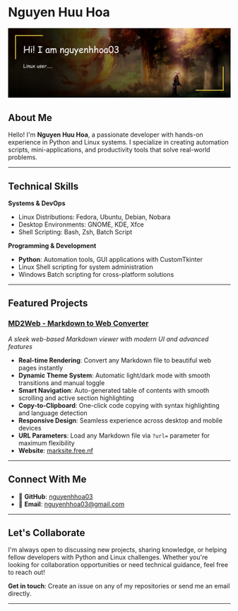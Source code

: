 # Nguyen Huu Hoa
![Profile Banner](https://raw.githubusercontent.com/nguyenhhoa03/nguyenhhoa03/refs/heads/main/github-header-image.png)

## About Me
Hello! I'm **Nguyen Huu Hoa**, a passionate developer with hands-on experience in Python and Linux systems. I specialize in creating automation scripts, mini-applications, and productivity tools that solve real-world problems.

---

## Technical Skills

**Systems & DevOps**
- Linux Distributions: Fedora, Ubuntu, Debian, Nobara
- Desktop Environments: GNOME, KDE, Xfce
- Shell Scripting: Bash, Zsh, Batch Script

**Programming & Development**
- **Python**: Automation tools, GUI applications with CustomTkinter
- Linux Shell scripting for system administration
- Windows Batch scripting for cross-platform solutions

---

## Featured Projects

### [MD2Web - Markdown to Web Converter](https://github.com/nguyenhhoa03/md2web)
*A sleek web-based Markdown viewer with modern UI and advanced features*

- **Real-time Rendering**: Convert any Markdown file to beautiful web pages instantly
- **Dynamic Theme System**: Automatic light/dark mode with smooth transitions and manual toggle
- **Smart Navigation**: Auto-generated table of contents with smooth scrolling and active section highlighting
- **Copy-to-Clipboard**: One-click code copying with syntax highlighting and language detection
- **Responsive Design**: Seamless experience across desktop and mobile devices
- **URL Parameters**: Load any Markdown file via `?url=` parameter for maximum flexibility
- **Website**: [marksite.free.nf](https://marksite.free.nf/)

---

## Connect With Me

- 🔗 **GitHub**: [nguyenhhoa03](https://github.com/nguyenhhoa03)
- 📧 **Email**: nguyenhhoa03@gmail.com

---

## Let's Collaborate

I'm always open to discussing new projects, sharing knowledge, or helping fellow developers with Python and Linux challenges. Whether you're looking for collaboration opportunities or need technical guidance, feel free to reach out!

**Get in touch**: Create an issue on any of my repositories or send me an email directly.

---
